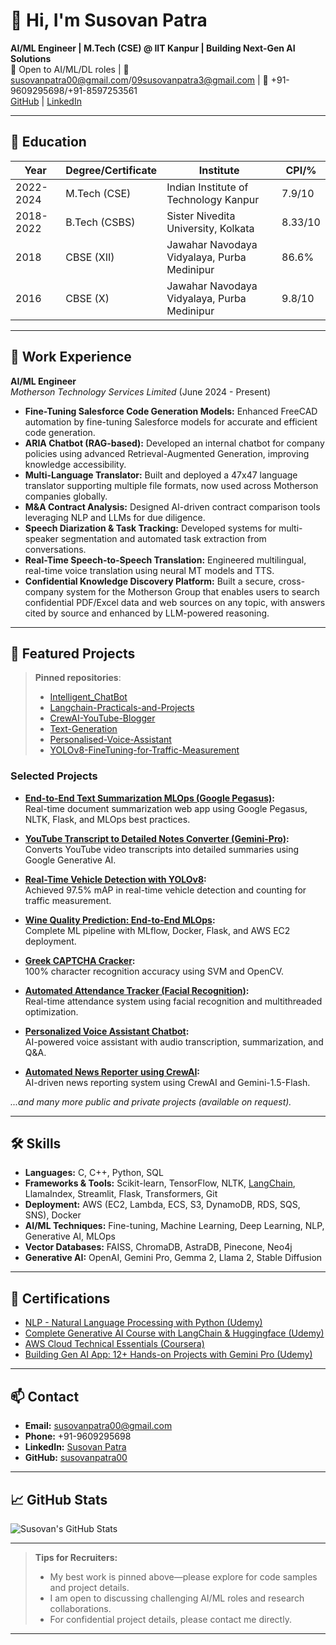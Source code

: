 # 👋 Hi, I'm Susovan Patra

**AI/ML Engineer | M.Tech (CSE) @ IIT Kanpur | Building Next-Gen AI Solutions**  
🚀 Open to AI/ML/DL roles | 📧 susovanpatra00@gmail.com/09susovanpatra3@gmail.com | 📱 +91-9609295698/+91-8597253561  
[GitHub](https://github.com/susovanpatra00) | [LinkedIn](https://www.linkedin.com/in/susovanpatra/)

---

## 🏫 Education

| Year        | Degree/Certificate        | Institute                                             | CPI/%      |
|-------------|--------------------------|-------------------------------------------------------|------------|
| 2022-2024   | M.Tech (CSE)             | Indian Institute of Technology Kanpur                 | 7.9/10     |
| 2018-2022   | B.Tech (CSBS)            | Sister Nivedita University, Kolkata                   | 8.33/10    |
| 2018        | CBSE (XII)               | Jawahar Navodaya Vidyalaya, Purba Medinipur           | 86.6%      |
| 2016        | CBSE (X)                 | Jawahar Navodaya Vidyalaya, Purba Medinipur           | 9.8/10     |

---

## 💼 Work Experience

**AI/ML Engineer**  
*Motherson Technology Services Limited* (June 2024 - Present)

- **Fine-Tuning Salesforce Code Generation Models:** Enhanced FreeCAD automation by fine-tuning Salesforce models for accurate and efficient code generation.
- **ARIA Chatbot (RAG-based):** Developed an internal chatbot for company policies using advanced Retrieval-Augmented Generation, improving knowledge accessibility.
- **Multi-Language Translator:** Built and deployed a 47x47 language translator supporting multiple file formats, now used across Motherson companies globally.
- **M&A Contract Analysis:** Designed AI-driven contract comparison tools leveraging NLP and LLMs for due diligence.
- **Speech Diarization & Task Tracking:** Developed systems for multi-speaker segmentation and automated task extraction from conversations.
- **Real-Time Speech-to-Speech Translation:** Engineered multilingual, real-time voice translation using neural MT models and TTS.
- **Confidential Knowledge Discovery Platform:** Built a secure, cross-company system for the Motherson Group that enables users to search confidential PDF/Excel data and web sources on any topic, with answers cited by source and enhanced by LLM-powered reasoning.

---

## 🚀 Featured Projects

> **Pinned repositories**:  
> - [Intelligent_ChatBot](https://github.com/susovanpatra00/Intelligent_ChatBot)  
> - [Langchain-Practicals-and-Projects](https://github.com/susovanpatra00/Langchain-Practicals-and-Projects)  
> - [CrewAI-YouTube-Blogger](https://github.com/susovanpatra00/CrewAI-YouTube-Blogger)  
> - [Text-Generation](https://github.com/susovanpatra00/Text-Generation)  
> - [Personalised-Voice-Assistant](https://github.com/susovanpatra00/Personalised-Voice-Assistant)  
> - [YOLOv8-FineTuning-for-Traffic-Measurement](https://github.com/susovanpatra00/YOLOv8-FineTuning-for-Traffic-Measurement)

### Selected Projects

- **[End-to-End Text Summarization MLOps (Google Pegasus)](https://github.com/susovanpatra00/End-to-End-Text-Summarization):**  
  Real-time document summarization web app using Google Pegasus, NLTK, Flask, and MLOps best practices.

- **[YouTube Transcript to Detailed Notes Converter (Gemini-Pro)](https://github.com/susovanpatra00/YouTube-Transcript-to-Detailed-Notes-Converter):**  
  Converts YouTube video transcripts into detailed summaries using Google Generative AI.

- **[Real-Time Vehicle Detection with YOLOv8](https://github.com/susovanpatra00/YOLOv8-FineTuning-for-Traffic-Measurement):**  
  Achieved 97.5% mAP in real-time vehicle detection and counting for traffic measurement.

- **[Wine Quality Prediction: End-to-End MLOps](https://github.com/susovanpatra00/E2E_ML_Project):**  
  Complete ML pipeline with MLflow, Docker, Flask, and AWS EC2 deployment.

- **[Greek CAPTCHA Cracker](https://github.com/susovanpatra00/Greek-CAPTCHA-Cracker):**  
  100% character recognition accuracy using SVM and OpenCV.

- **[Automated Attendance Tracker (Facial Recognition)](https://github.com/susovanpatra00/Automated-Attendance-Tracker-using-Facial-Recognition):**  
  Real-time attendance system using facial recognition and multithreaded optimization.

- **[Personalized Voice Assistant Chatbot](https://github.com/susovanpatra00/Personalised-Voice-Assistant):**  
  AI-powered voice assistant with audio transcription, summarization, and Q&A.

- **[Automated News Reporter using CrewAI](https://github.com/susovanpatra00/News-Reporter-Using-CrewAI-Agents):**  
  AI-driven news reporting system using CrewAI and Gemini-1.5-Flash.

*...and many more public and private projects (available on request).*

---

## 🛠️ Skills

- **Languages:** C, C++, Python, SQL
- **Frameworks & Tools:** Scikit-learn, TensorFlow, NLTK, [LangChain](https://github.com/susovanpatra00/Langchain-Practicals-and-Projects), LlamaIndex, Streamlit, Flask, Transformers, Git
- **Deployment:** AWS (EC2, Lambda, ECS, S3, DynamoDB, RDS, SQS, SNS), Docker
- **AI/ML Techniques:** Fine-tuning, Machine Learning, Deep Learning, NLP, Generative AI, MLOps
- **Vector Databases:** FAISS, ChromaDB, AstraDB, Pinecone, Neo4j
- **Generative AI:** OpenAI, Gemini Pro, Gemma 2, Llama 2, Stable Diffusion

---

## 🏅 Certifications

- [NLP - Natural Language Processing with Python (Udemy)](https://www.udemy.com/certificate/UC-a1a5c662-ff24-4129-93a1-b3dd37876638/)
- [Complete Generative AI Course with LangChain & Huggingface (Udemy)](https://www.udemy.com/certificate/UC-a528ed4c-9fd2-4d31-b160-8471b94d4c60/)
- [AWS Cloud Technical Essentials (Coursera)](https://coursera.org/share/c6dbbea5e5dae980caced07b308631f7)
- [Building Gen AI App: 12+ Hands-on Projects with Gemini Pro (Udemy)](https://www.udemy.com/certificate/UC-b7f54add-0f77-4570-87c4-e78bc794c8e5/)

---

## 📫 Contact

- **Email:** susovanpatra00@gmail.com
- **Phone:** +91-9609295698
- **LinkedIn:** [Susovan Patra](https://www.linkedin.com/in/susovanpatra/)
- **GitHub:** [susovanpatra00](https://github.com/susovanpatra00)

---

## 📈 GitHub Stats

![Susovan's GitHub Stats](https://github-readme-stats.vercel.app/api?username=susovanpatra00&show_icons=true&theme=default)

---

> **Tips for Recruiters:**  
> - My best work is pinned above—please explore for code samples and project details.  
> - I am open to discussing challenging AI/ML roles and research collaborations.  
> - For confidential project details, please contact me directly.

---

<!--
**susovanpatra00/susovanpatra00** is a ✨ special ✨ repository because its `README.md` (this file) appears on your GitHub profile!
-->

